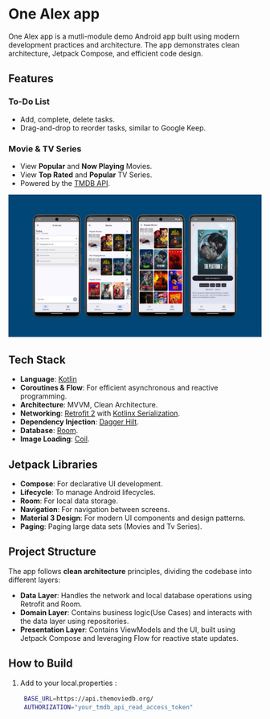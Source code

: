 # One Alex app

One Alex app is a mutli-module demo Android app built using modern development practices and architecture. The app demonstrates clean architecture, Jetpack Compose, and efficient code design.

## Features

### To-Do List
- Add, complete, delete tasks.
- Drag-and-drop to reorder tasks, similar to Google Keep.

### Movie & TV Series
- View **Popular** and **Now Playing** Movies.
- View **Top Rated** and **Popular** TV Series.
- Powered by the [TMDB API](https://www.themoviedb.org/documentation/api).

<p align="center">
<img src="/previews/screenshots.png" />
</p>

## Tech Stack

- **Language**: [Kotlin](https://kotlinlang.org/)
- **Coroutines & Flow**: For efficient asynchronous and reactive programming.
- **Architecture**: MVVM, Clean Architecture.
- **Networking**: [Retrofit 2](https://square.github.io/retrofit/) with [Kotlinx Serialization](https://github.com/Kotlin/kotlinx.serialization).
- **Dependency Injection**: [Dagger Hilt](https://dagger.dev/hilt/).
- **Database**: [Room](https://developer.android.com/training/data-storage/room).
- **Image Loading**: [Coil](https://coil-kt.github.io/coil/).

## Jetpack Libraries

- **Compose**: For declarative UI development.
- **Lifecycle**: To manage Android lifecycles.
- **Room**: For local data storage.
- **Navigation**: For navigation between screens.
- **Material 3 Design**: For modern UI components and design patterns.
- **Paging**: Paging large data sets (Movies and Tv Series).


## Project Structure

The app follows **clean architecture** principles, dividing the codebase into different layers:

- **Data Layer**: Handles the network and local database operations using Retrofit and Room.
- **Domain Layer**: Contains business logic(Use Cases) and interacts with the data layer using repositories.
- **Presentation Layer**: Contains ViewModels and the UI, built using Jetpack Compose and leveraging Flow for reactive state updates.

## How to Build

1. Add to your local.properties :
   ```bash
    BASE_URL=https://api.themoviedb.org/
    AUTHORIZATION="your_tmdb_api_read_access_token"